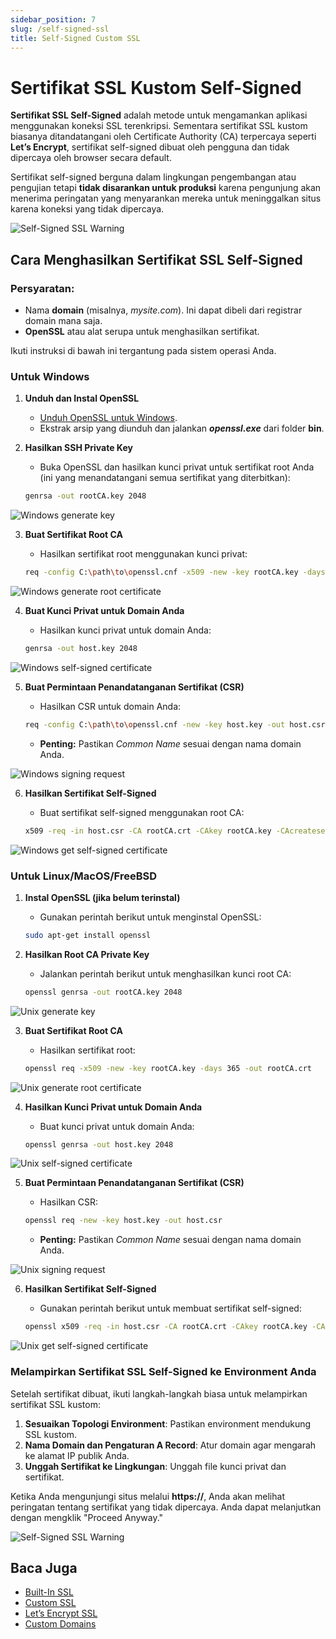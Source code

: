 ```yaml
---
sidebar_position: 7
slug: /self-signed-ssl
title: Self-Signed Custom SSL
---
```


# Sertifikat SSL Kustom Self-Signed

**Sertifikat SSL Self-Signed** adalah metode untuk mengamankan aplikasi menggunakan koneksi SSL terenkripsi. Sementara sertifikat SSL kustom biasanya ditandatangani oleh Certificate Authority (CA) terpercaya seperti **Let’s Encrypt**, sertifikat self-signed dibuat oleh pengguna dan tidak dipercaya oleh browser secara default.

Sertifikat self-signed berguna dalam lingkungan pengembangan atau pengujian tetapi **tidak disarankan untuk produksi** karena pengunjung akan menerima peringatan yang menyarankan mereka untuk meninggalkan situs karena koneksi yang tidak dipercaya.

![Self-Signed SSL Warning](https://assets.dewacloud.com/dewacloud-docs/application_settings/SSL/self-signed-custom-ssl/01-ssl-warning.png)

## Cara Menghasilkan Sertifikat SSL Self-Signed

### Persyaratan:
- Nama **domain** (misalnya, _mysite.com_). Ini dapat dibeli dari registrar domain mana saja.
- **OpenSSL** atau alat serupa untuk menghasilkan sertifikat.

Ikuti instruksi di bawah ini tergantung pada sistem operasi Anda.

### Untuk Windows

1. **Unduh dan Instal OpenSSL**
   - [Unduh OpenSSL untuk Windows](https://code.google.com/archive/p/openssl-for-windows/downloads).
   - Ekstrak arsip yang diunduh dan jalankan _**openssl.exe**_ dari folder **bin**.

2. **Hasilkan SSH Private Key**
   - Buka OpenSSL dan hasilkan kunci privat untuk sertifikat root Anda (ini yang menandatangani semua sertifikat yang diterbitkan):

   ```bash
   genrsa -out rootCA.key 2048
   ```

![Windows generate key](https://assets.dewacloud.com/dewacloud-docs/application_settings/SSL/self-signed-custom-ssl/02-windows-generate-key.png)

3. **Buat Sertifikat Root CA**
   - Hasilkan sertifikat root menggunakan kunci privat:

   ```bash
   req -config C:\path\to\openssl.cnf -x509 -new -key rootCA.key -days 365 -out rootCA.crt
   ```

![Windows generate root certificate](https://assets.dewacloud.com/dewacloud-docs/application_settings/SSL/self-signed-custom-ssl/03-windows-generate-root-certificate.png)

4. **Buat Kunci Privat untuk Domain Anda**
   - Hasilkan kunci privat untuk domain Anda:

   ```bash
   genrsa -out host.key 2048
   ```

![Windows self-signed certificate](https://assets.dewacloud.com/dewacloud-docs/application_settings/SSL/self-signed-custom-ssl/04-windows-self-signed-certificate.png)

5. **Buat Permintaan Penandatanganan Sertifikat (CSR)**
   - Hasilkan CSR untuk domain Anda:

   ```bash
   req -config C:\path\to\openssl.cnf -new -key host.key -out host.csr
   ```

   - **Penting:** Pastikan _Common Name_ sesuai dengan nama domain Anda.

![Windows signing request](https://assets.dewacloud.com/dewacloud-docs/application_settings/SSL/self-signed-custom-ssl/05-windows-signing-request.png)

6. **Hasilkan Sertifikat Self-Signed**
   - Buat sertifikat self-signed menggunakan root CA:

   ```bash
   x509 -req -in host.csr -CA rootCA.crt -CAkey rootCA.key -CAcreateserial -out host.crt -days 365
   ```

![Windows get self-signed certificate](https://assets.dewacloud.com/dewacloud-docs/application_settings/SSL/self-signed-custom-ssl/06-windows-get-self-signed-certificate.png)

### Untuk Linux/MacOS/FreeBSD

1. **Instal OpenSSL (jika belum terinstal)**
   - Gunakan perintah berikut untuk menginstal OpenSSL:

   ```bash
   sudo apt-get install openssl
   ```

2. **Hasilkan Root CA Private Key**
   - Jalankan perintah berikut untuk menghasilkan kunci root CA:

   ```bash
   openssl genrsa -out rootCA.key 2048
   ```

![Unix generate key](https://assets.dewacloud.com/dewacloud-docs/application_settings/SSL/self-signed-custom-ssl/07-unix-generate-key.png)

3. **Buat Sertifikat Root CA**
   - Hasilkan sertifikat root:

   ```bash
   openssl req -x509 -new -key rootCA.key -days 365 -out rootCA.crt
   ```

![Unix generate root certificate](https://assets.dewacloud.com/dewacloud-docs/application_settings/SSL/self-signed-custom-ssl/08-unix-generate-root-certificate.png)

4. **Hasilkan Kunci Privat untuk Domain Anda**
   - Buat kunci privat untuk domain Anda:

   ```bash
   openssl genrsa -out host.key 2048
   ```

![Unix self-signed certificate](https://assets.dewacloud.com/dewacloud-docs/application_settings/SSL/self-signed-custom-ssl/09-unix-self-signed-certificate.png)

5. **Buat Permintaan Penandatanganan Sertifikat (CSR)**
   - Hasilkan CSR:

   ```bash
   openssl req -new -key host.key -out host.csr
   ```

   - **Penting:** Pastikan _Common Name_ sesuai dengan nama domain Anda.

![Unix signing request](https://assets.dewacloud.com/dewacloud-docs/application_settings/SSL/self-signed-custom-ssl/10-unix-signing-request.png)

6. **Hasilkan Sertifikat Self-Signed**
   - Gunakan perintah berikut untuk membuat sertifikat self-signed:

   ```bash
   openssl x509 -req -in host.csr -CA rootCA.crt -CAkey rootCA.key -CAcreateserial -out host.crt -days 365
   ```

![Unix get self-signed certificate](https://assets.dewacloud.com/dewacloud-docs/application_settings/SSL/self-signed-custom-ssl/11-unix-get-self-signed-certificate.png)

### Melampirkan Sertifikat SSL Self-Signed ke Environment Anda

Setelah sertifikat dibuat, ikuti langkah-langkah biasa untuk melampirkan sertifikat SSL kustom:
1. **Sesuaikan Topologi Environment**: Pastikan environment mendukung SSL kustom.
2. **Nama Domain dan Pengaturan A Record**: Atur domain agar mengarah ke alamat IP publik Anda.
3. **Unggah Sertifikat ke Lingkungan**: Unggah file kunci privat dan sertifikat.

Ketika Anda mengunjungi situs melalui **https://**, Anda akan melihat peringatan tentang sertifikat yang tidak dipercaya. Anda dapat melanjutkan dengan mengklik "Proceed Anyway."

![Self-Signed SSL Warning](https://assets.dewacloud.com/dewacloud-docs/application_settings/SSL/self-signed-custom-ssl/12-ssl-warning-2.png)

## Baca Juga

- [Built-In SSL](https://docs.dewacloud.com/docs/built-in-ssl/)
- [Custom SSL](https://docs.dewacloud.com/docs/custom-ssl/)
- [Let’s Encrypt SSL](https://www.virtuozzo.com/company/blog/free-ssl-certificates-with-lets-encrypt/)
- [Custom Domains](https://docs.dewacloud.com/docs/custom-domains/)